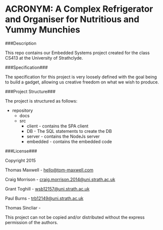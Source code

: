 ACRONYM: A Complex Refrigerator and Organiser for Nutritious and Yummy Munchies
=========

###Description

This repo contains our Embedded Systems project created for the class CS413 at the University of Strathclyde.


###Specification###

The specification for this project is very loosely defined with the goal being to build a gadget, allowing us creative freedom on what we wish to produce.

###Project Structure###

The project is structured as follows:

- repository
	- docs
	- src
		- client	- contains the SPA client
		- DB		- The SQL statements to create the DB
		- server	- contains the NodeJs server
		- embedded	- contains the embedded code


###License###

Copyright 2015


Thomas Maxwell		-	hello@tom-maxwell.com

Craig Morrison		- craig.morrison.2014@uni.strath.ac.uk

Grant Toghill		- wsb12157@uni.strath.ac.uk

Paul Burns			- trb12149@uni.strath.ac.uk

Thomas Sincliar		- 


This project can not be copied and/or distributed without the express permission of the authors.